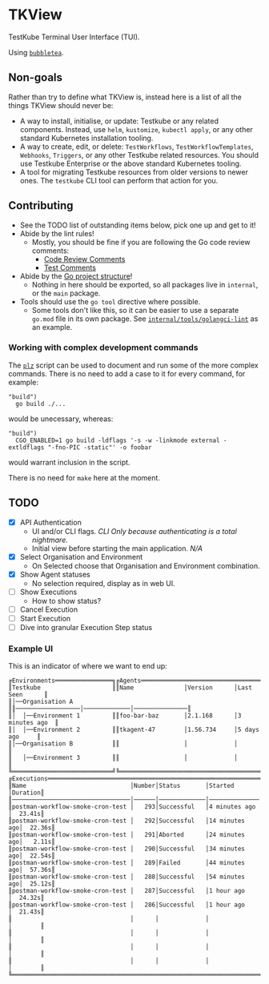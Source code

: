 # TKView

TestKube Terminal User Interface (TUI).

Using [`bubbletea`](https://github.com/charmbracelet/bubbletea).

## Non-goals

Rather than try to define what TKView is, instead here is a list of all the things TKView should never be:
- A way to install, initialise, or update: Testkube or any related components. Instead, use `helm`, `kustomize`, `kubectl apply`,
  or any other standard Kubernetes installation tooling.
- A way to create, edit, or delete: `TestWorkflows`, `TestWorkflowTemplates`, `Webhooks`, `Triggers`, or any other Testkube related resources. 
  You should use Testkube Enterprise or the above standard Kubernetes tooling.
- A tool for migrating Testkube resources from older versions to newer ones.
  The `testkube` CLI tool can perform that action for you.

## Contributing

- See the TODO list of outstanding items below, pick one up and get to it!
- Abide by the lint rules!
  - Mostly, you should be fine if you are following the Go code review comments:
    - [Code Review Comments](https://go.dev/wiki/CodeReviewComments)
    - [Test Comments](https://go.dev/wiki/TestComments)
- Abide by the [Go project structure](https://go.dev/doc/modules/layout)!
  - Nothing in here should be exported, so all packages live in `internal`, or the `main` package.
- Tools should use the `go tool` directive where possible.
  - Some tools don't like this, so it can be easier to use a separate `go.mod` file in its own package.
    See [`internal/tools/golangci-lint`](internal/tools/golangci-lint/go.mod) as an example.

### Working with complex development commands

The [`plz`](plz) script can be used to document and run some of the more complex commands.
There is no need to add a case to it for every command, for example:
```shell
"build")
  go build ./...
```
would be unecessary, whereas:
```shell
"build")
  CGO_ENABLED=1 go build -ldflags '-s -w -linkmode external -extldflags "-fno-PIC -static"' -o foobar
```
would warrant inclusion in the script.

There is no need for `make` here at the moment.

## TODO

- [x] API Authentication
  - UI and/or CLI flags. _CLI Only because authenticating is a total nightmare._
  - Initial view before starting the main application. _N/A_
- [x] Select Organisation and Environment
  - On Selected choose that Organisation and Environment combination.
- [x] Show Agent statuses
  - No selection required, display as in web UI.
- [ ] Show Executions
  - How to show status?
- [ ] Cancel Execution
- [ ] Start Execution
- [ ] Dive into granular Execution Step status

### Example UI

This is an indicator of where we want to end up:
```
╔Environments════════════════╗╔Agents══════════════════════════════════════════╗
║Testkube                    ║║Name              │Version      │Last Seen      ║
║│──Organisation A           ║║──────────────────│─────────────│───────────────║
║│  │──Environment 1         ║║foo-bar-baz       │2.1.168      │3 minutes ago  ║
║│  │──Environment 2         ║║tkagent-47        │1.56.734     │5 days ago     ║
║│──Organisation B           ║║                  │             │               ║
║   │──Environment 3         ║║                  │             │               ║
╚════════════════════════════╝╚════════════════════════════════════════════════╝
╔Executions════════════════════════════════════════════════════════════════════╗
║Name                             │Number│Status       │Started       │Duration║
║─────────────────────────────────│──────│─────────────│──────────────│────────║
║postman-workflow-smoke-cron-test │   293│Successful   │4 minutes ago │  23.41s║
║postman-workflow-smoke-cron-test │   292│Successful   │14 minutes ago│  22.36s║
║postman-workflow-smoke-cron-test │   291│Aborted      │24 minutes ago│   2.11s║
║postman-workflow-smoke-cron-test │   290│Successful   │34 minutes ago│  22.54s║
║postman-workflow-smoke-cron-test │   289│Failed       │44 minutes ago│  57.36s║
║postman-workflow-smoke-cron-test │   288│Successful   │54 minutes ago│  25.12s║
║postman-workflow-smoke-cron-test │   287│Successful   │1 hour ago    │  24.32s║
║postman-workflow-smoke-cron-test │   286│Successful   │1 hour ago    │  21.43s║
║                                 │      │             │              │        ║
║                                 │      │             │              │        ║
║                                 │      │             │              │        ║
║                                 │      │             │              │        ║
╚══════════════════════════════════════════════════════════════════════════════╝
```